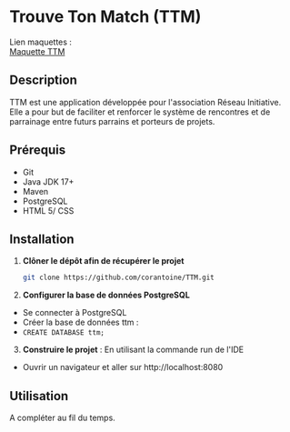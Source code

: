 # Trouve Ton Match (TTM)

Lien maquettes :  
[Maquette TTM](https://www.figma.com/design/gmrlGQPkLmmYlhs4rue3Q9/TTM?node-id=0-1&node-type=canvas&t=5FlJVxMaupLEhzWl-0)

## Description
TTM est une application développée pour l'association Réseau Initiative.
Elle a pour but de faciliter et renforcer le système de rencontres et de parrainage entre futurs parrains et porteurs de projets.

## Prérequis
- Git
- Java JDK 17+
- Maven
- PostgreSQL
- HTML 5/ CSS

## Installation 
1. **Clôner le dépôt afin de récupérer le projet**
    ```bash
   git clone https://github.com/corantoine/TTM.git
   
2. **Configurer la base de données PostgreSQL**

- Se connecter à PostgreSQL
- Créer la base de données ttm :
- ``CREATE DATABASE ttm;``

3. **Construire le projet** : 
En utilisant la commande run de l'IDE
- Ouvrir un navigateur et aller sur http://localhost:8080

## Utilisation
A compléter au fil du temps.